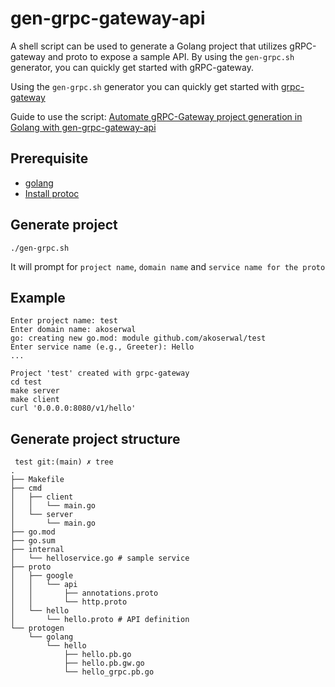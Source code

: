 # gen-grpc-gateway-api
A shell script can be used to generate a Golang project that utilizes gRPC-gateway and proto to expose a sample API. By using the `gen-grpc.sh` generator, you can quickly get started with gRPC-gateway.

Using the `gen-grpc.sh` generator you can quickly get started with [grpc-gateway](https://grpc-ecosystem.github.io/grpc-gateway/#getting-started)


Guide to use the script: [Automate gRPC-Gateway project generation in Golang with gen-grpc-gateway-api](https://akoserwal.medium.com/automate-grpc-gateway-project-generation-in-golang-with-gen-grpc-gateway-api-015759f1e51b_)

## Prerequisite
* [golang](https://go.dev/doc/install)
* [Install protoc](https://github.com/protocolbuffers/protobuf/releases)


## Generate project
```
./gen-grpc.sh
```
It will prompt for `project name`, `domain name` and `service name for the proto`

## Example
```
Enter project name: test
Enter domain name: akoserwal
go: creating new go.mod: module github.com/akoserwal/test
Enter service name (e.g., Greeter): Hello
...

Project 'test' created with grpc-gateway
cd test
make server
make client
curl '0.0.0.0:8080/v1/hello'
```

## Generate project structure

```
 test git:(main) ✗ tree
.
├── Makefile
├── cmd
│   ├── client
│   │   └── main.go
│   └── server
│       └── main.go
├── go.mod
├── go.sum
├── internal
│   └── helloservice.go # sample service
├── proto
│   ├── google
│   │   └── api
│   │       ├── annotations.proto
│   │       └── http.proto
│   └── hello
│       └── hello.proto # API definition
└── protogen
    └── golang
        └── hello
            ├── hello.pb.go
            ├── hello.pb.gw.go
            └── hello_grpc.pb.go

```